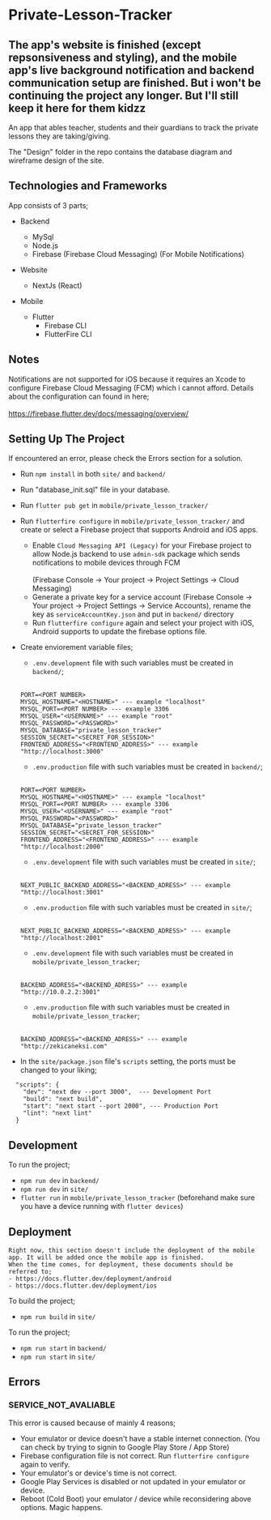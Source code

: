 # Private-Lesson-Tracker

## The app's website is finished (except repsonsiveness and styling), and the mobile app's live background notification and backend communication setup are finished. But i won't be continuing the project any longer. But I'll still keep it here for them kidzz

An app that ables teacher, students and their guardians to track the private lessons they are taking/giving.

The "Design" folder in the repo contains the database diagram and wireframe design of the site.

## Technologies and Frameworks

App consists of 3 parts;
- Backend
  - MySql
  - Node.js
  - Firebase (Firebase Cloud Messaging) (For Mobile Notifications)

- Website
  - NextJs (React)

- Mobile
  - Flutter
    - Firebase CLI
    - FlutterFire CLI

## Notes

Notifications are not supported for iOS because it requires an Xcode to configure Firebase Cloud Messaging (FCM) which i cannot afford. Details about the configuration can found in here; <br></br>
https://firebase.flutter.dev/docs/messaging/overview/

## Setting Up The Project

If encountered an error, please check the Errors section for a solution.

- Run `npm install` in both `site/` and `backend/`

- Run "database_init.sql" file in your database.

- Run `flutter pub get` in `mobile/private_lesson_tracker/`

- Run `flutterfire configure` in `mobile/private_lesson_tracker/` and create or select a Firebase project that supports Android and iOS apps.
  - Enable `Cloud Messaging API (Legacy)` for your Firebase project to allow Node.js backend to use `admin-sdk` package which sends notifications to mobile devices through FCM <br></br>(Firebase Console -> Your project -> Project Settings -> Cloud Messaging)
  - Generate a private key for a service account (Firebase Console -> Your project -> Project Settings -> Service Accounts), rename the key as `serviceAccountKey.json` and put in `backend/` directory
  - Run `flutterfire configure` again and select your project with iOS, Android supports to update the firebase options file.

- Create enviorement variable files;
  - `.env.development` file with such variables must be created in `backend/`;
  <br></br>
  ```
  PORT=<PORT NUMBER>
  MYSQL_HOSTNAME="<HOSTNAME>" --- example "localhost"
  MYSQL_PORT=<PORT NUMBER> --- example 3306
  MYSQL_USER="<USERNAME>" --- example "root"
  MYSQL_PASSWORD="<PASSWORD>"
  MYSQL_DATABASE="private_lesson_tracker"
  SESSION_SECRET="<SECRET_FOR_SESSION>"
  FRONTEND_ADDRESS="<FRONTEND_ADDRESS>" --- example "http://localhost:3000"
  ```
  - `.env.production` file with such variables must be created in `backend/`;
  <br></br>
  ```
  PORT=<PORT NUMBER>
  MYSQL_HOSTNAME="<HOSTNAME>" --- example "localhost"
  MYSQL_PORT=<PORT NUMBER> --- example 3306
  MYSQL_USER="<USERNAME>" --- example "root"
  MYSQL_PASSWORD="<PASSWORD>"
  MYSQL_DATABASE="private_lesson_tracker"
  SESSION_SECRET="<SECRET_FOR_SESSION>"
  FRONTEND_ADDRESS="<FRONTEND_ADDRESS>" --- example "http://localhost:2000"
  ```
  - `.env.development` file with such variables must be created in `site/`;
  <br></br>
  ```
  NEXT_PUBLIC_BACKEND_ADDRESS="<BACKEND_ADRESS>" --- example "http://localhost:3001"
  ```
  - `.env.production` file with such variables must be created in `site/`;
  <br></br>
  ```
  NEXT_PUBLIC_BACKEND_ADDRESS="<BACKEND_ADRESS>" --- example "http://localhost:2001"
  ```
  - `.env.development` file with such variables must be created in `mobile/private_lesson_tracker`;
  <br></br>
  ```
  BACKEND_ADDRESS="<BACKEND_ADRESS>" --- example "http://10.0.2.2:3001"
  ```
  - `.env.production` file with such variables must be created in `mobile/private_lesson_tracker`;
  <br></br>
  ```
  BACKEND_ADDRESS="<BACKEND_ADRESS>" --- example "http://zekicaneksi.com"
  ```

- In the `site/package.json` file's `scripts` setting, the ports must be changed to your liking;
```
  "scripts": {
    "dev": "next dev --port 3000",  --- Development Port
    "build": "next build",
    "start": "next start --port 2000", --- Production Port
    "lint": "next lint"
  }
```

## Development

To run the project;

- `npm run dev` in `backend/`
- `npm run dev` in `site/`
- `flutter run` in `mobile/private_lesson_tracker` (beforehand make sure you have a device running with `flutter devices`)

## Deployment
```
Right now, this section doesn't include the deployment of the mobile app. It will be added once the mobile app is finished.
When the time comes, for deployment, these documents should be referred to;
- https://docs.flutter.dev/deployment/android
- https://docs.flutter.dev/deployment/ios
```
To build the project;

- `npm run build` in `site/`

To run the project;

- `npm run start` in `backend/`
- `npm run start` in `site/`


## Errors

### SERVICE_NOT_AVALIABLE
This error is caused because of mainly 4 reasons;
- Your emulator or device doesn't have a stable internet connection. (You can check by trying to signin to Google Play Store / App Store)
- Firebase configuration file is not correct. Run `flutterfire configure` again to verify.
- Your emulator's or device's time is not correct.
- Google Play Services is disabled or not updated in your emulator or device.
- Reboot (Cold Boot) your emulator / device while reconsidering above options. Magic happens.
